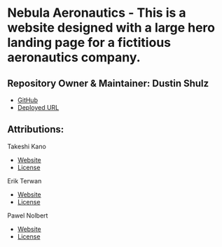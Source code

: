 
# Nebula Aeronautics - This is a website designed with a large hero landing page for a fictitious aeronautics company.

## Repository Owner & Maintainer: Dustin Shulz

- [GitHub](https://github.com/cowtowndusty/Nebula-Aeronautics)
- [Deployed URL](https://cowtowndusty.github.io/Nebula-Aeronautics)

## Attributions:

Takeshi Kano
- [Website](https://codepen.io/tonkotsuboy)
- [License](https://blog.codepen.io/documentation/licensing/)

Erik Terwan
- [Website](https://codepen.io/erikterwan/pen/grOZxx)
- [License](https://blog.codepen.io/documentation/licensing/)

Pawel Nolbert
- [Website](https://unsplash.com/photos/62OK9xwVA0c)
- [License](https://unsplash.com/license)


